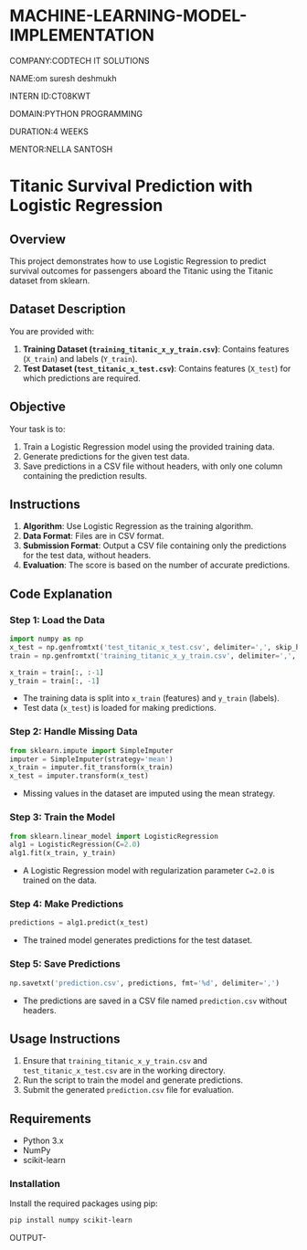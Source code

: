 # MACHINE-LEARNING-MODEL-IMPLEMENTATION

COMPANY:CODTECH IT SOLUTIONS

NAME:om suresh deshmukh

INTERN ID:CT08KWT

DOMAIN:PYTHON PROGRAMMING

DURATION:4 WEEKS

MENTOR:NELLA SANTOSH

# Titanic Survival Prediction with Logistic Regression

## Overview
This project demonstrates how to use Logistic Regression to predict survival outcomes for passengers aboard the Titanic using the Titanic dataset from sklearn.

## Dataset Description
You are provided with:
1. **Training Dataset (`training_titanic_x_y_train.csv`)**: Contains features (`X_train`) and labels (`Y_train`).
2. **Test Dataset (`test_titanic_x_test.csv`)**: Contains features (`X_test`) for which predictions are required.

## Objective
Your task is to:
1. Train a Logistic Regression model using the provided training data.
2. Generate predictions for the given test data.
3. Save predictions in a CSV file without headers, with only one column containing the prediction results.

## Instructions
1. **Algorithm**: Use Logistic Regression as the training algorithm.
2. **Data Format**: Files are in CSV format.
3. **Submission Format**: Output a CSV file containing only the predictions for the test data, without headers.
4. **Evaluation**: The score is based on the number of accurate predictions.

## Code Explanation
### Step 1: Load the Data
```python
import numpy as np
x_test = np.genfromtxt('test_titanic_x_test.csv', delimiter=',', skip_header=1)
train = np.genfromtxt('training_titanic_x_y_train.csv', delimiter=',', skip_header=1)

x_train = train[:, :-1]
y_train = train[:, -1]
```
- The training data is split into `x_train` (features) and `y_train` (labels).
- Test data (`x_test`) is loaded for making predictions.

### Step 2: Handle Missing Data
```python
from sklearn.impute import SimpleImputer
imputer = SimpleImputer(strategy='mean')
x_train = imputer.fit_transform(x_train)
x_test = imputer.transform(x_test)
```
- Missing values in the dataset are imputed using the mean strategy.

### Step 3: Train the Model
```python
from sklearn.linear_model import LogisticRegression
alg1 = LogisticRegression(C=2.0)
alg1.fit(x_train, y_train)
```
- A Logistic Regression model with regularization parameter `C=2.0` is trained on the data.

### Step 4: Make Predictions
```python
predictions = alg1.predict(x_test)
```
- The trained model generates predictions for the test dataset.

### Step 5: Save Predictions
```python
np.savetxt('prediction.csv', predictions, fmt='%d', delimiter=',')
```
- The predictions are saved in a CSV file named `prediction.csv` without headers.

## Usage Instructions
1. Ensure that `training_titanic_x_y_train.csv` and `test_titanic_x_test.csv` are in the working directory.
2. Run the script to train the model and generate predictions.
3. Submit the generated `prediction.csv` file for evaluation.

## Requirements
- Python 3.x
- NumPy
- scikit-learn

### Installation
Install the required packages using pip:
```bash
pip install numpy scikit-learn
```
OUTPUT-
